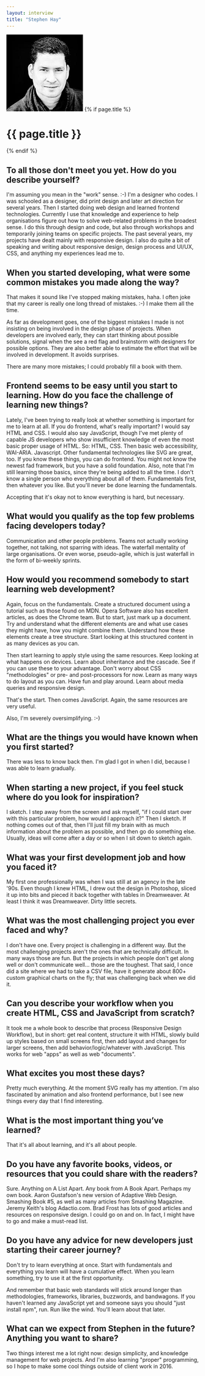 ```yaml
---
layout: interview
title: "Stephen Hay"
---
```

<img class="" src="/assets/images/portrait-stephen-hay.jpg" alt="Photo Stephen Hay"/>
{% if page.title %}
  <h1 class="">{{ page.title }}</h1>
{% endif %}

## To all those don't meet you yet. How do you describe yourself?

I'm assuming you mean in the "work" sense. :-) I'm a designer who codes. I was schooled as a designer, did print design and later art direction for several years. Then I started doing web design and learned frontend technologies. Currently I use that knowledge and experience to help organisations figure out how to solve web-related problems in the broadest sense. I do this through design and code, but also through workshops and temporarily joining teams on specific projects. The past several years, my projects have dealt mainly with responsive design. I also do quite a bit of speaking and writing about responsive design, design process and UI/UX, CSS, and anything my experiences lead me to.

## When you started developing, what were some common mistakes you made along the way?

That makes it sound like I've stopped making mistakes, haha. I often joke that my career is really one long thread of mistakes. :-) I make them all the time.

As far as development goes, one of the biggest mistakes I made is not insisting on being involved in the design phase of projects. When developers are involved early, they can start thinking about possible solutions, signal when the see a red flag and brainstorm with designers for possible options. They are also better able to estimate the effort that will be involved in development. It avoids surprises.

There are many more mistakes; I could probably fill a book with them.

## Frontend seems to be easy until you start to learning. How do you face the challenge of learning new things?

Lately, I've been trying to really look at whether something is important for me to learn at all. If you do frontend, what's really important? I would say HTML and CSS. I would also say JavaScript, though I've met plenty of capable JS developers who show insufficient knowledge of even the most basic proper usage of HTML. So: HTML, CSS. Then basic web accessibility, WAI-ARIA. Javascript. Other fundamental technologies like SVG are great, too. If you know these things, you can do frontend. You might not know the newest fad framework, but you have a solid foundation. Also, note that I'm still learning those basics, since they're being added to all the time. I don't know a single person who everything about all of them. Fundamentals first, then whatever you like. But you'll never be done learning the fundamentals.

Accepting that it's okay not to know everything is hard, but necessary.

## What would you qualify as the top few problems facing developers today?

Communication and other people problems. Teams not actually working together, not talking, not sparring with ideas. The waterfall mentality of large organisations. Or even worse, pseudo-agile, which is just waterfall in the form of bi-weekly sprints.

## How would you recommend somebody to start learning web development?

Again, focus on the fundamentals. Create a structured document using a tutorial such as those found on MDN. Opera Software also has excellent articles, as does the Chrome team. But to start, just mark up a document. Try and understand what the different elements are and what use cases they might have, how you might combine them. Understand how these elements create a tree structure. Start looking at this structured content in as many devices as you can.

Then start learning to apply style using the same resources. Keep looking at what happens on devices. Learn about inheritance and the cascade. See if you can use these to your advantage. Don't worry about CSS "methodologies" or pre- and post-processors for now. Learn as many ways to do layout as you can. Have fun and play around. Learn about media queries and responsive design.

That's the start. Then comes JavaScript. Again, the same resources are very useful.

Also, I'm severely oversimplifying. :-)

## What are the things you would have known when you first started?

There was less to know back then. I'm glad I got in when I did, because I was able to learn gradually.

## When starting a new project, if you feel stuck where do you look for inspiration?

I sketch. I step away from the screen and ask myself, "if I could start over with this particular problem, how would I approach it?" Then I sketch. If nothing comes out of that, then I'll just fill my brain with as much information about the problem as possible, and then go do something else. Usually, ideas will come after a day or so when I sit down to sketch again.

## What was your first development job and how you faced it?

My first one professionally was when I was still at an agency in the late '90s. Even though I knew HTML, I drew out the design in Photoshop, sliced it up into bits and pieced it back together with tables in Dreamweaver. At least I think it was Dreamweaver. Dirty little secrets.

## What was the most challenging project you ever faced and why?

I don't have one. Every project is challenging in a different way. But the most challenging projects aren't the ones that are technically difficult. In many ways those are fun. But the projects in which people don't get along well or don't communicate well... those are the toughest. That said, I once did a site where we had to take a CSV file, have it generate about 800+ custom graphical charts on the fly; that was challenging back when we did it.

## Can you describe your workflow when you create HTML, CSS and JavaScript from scratch?

It took me a whole book to describe that process (Responsive Design Workflow), but in short: get real content, structure it with HTML, slowly build up styles based on small screens first, then add layout and changes for larger screens, then add behavior/logic/whatever with JavaScript. This works for web "apps" as well as web "documents".

## What excites you most these days?

Pretty much everything. At the moment SVG really has my attention. I'm also fascinated by animation and also frontend performance, but I see new things every day that I find interesting.

## What is the most important thing you’ve learned?

That it's all about learning, and it's all about people.

## Do you have any favorite books, videos, or resources that you could share with the readers?

Sure. Anything on A List Apart. Any book from A Book Apart. Perhaps my own book. Aaron Gustafson's new version of Adaptive Web Design. Smashing Book #5, as well as many articles from Smashing Magazine. Jeremy Keith's blog Adactio.com. Brad Frost has lots of good articles and resources on responsive design. I could go on and on. In fact, I might have to go and make a must-read list.

## Do you have any advice for new developers just starting their career journey?

Don't try to learn everything at once. Start with fundamentals and everything you learn will have a cumulative effect. When you learn something, try to use it at the first opportunity.

And remember that basic web standards will stick around longer than methodologies, frameworks, libraries, buzzwords, and bandwagons. If you haven't learned any JavaScript yet and someone says you should "just install npm", run. Run like the wind. You'll learn about that later.

## What can we expect from Stephen in the future? Anything you want to share?

Two things interest me a lot right now: design simplicity, and knowledge management for web projects. And I'm also learning "proper" programming, so I hope to make some cool things outside of client work in 2016.
